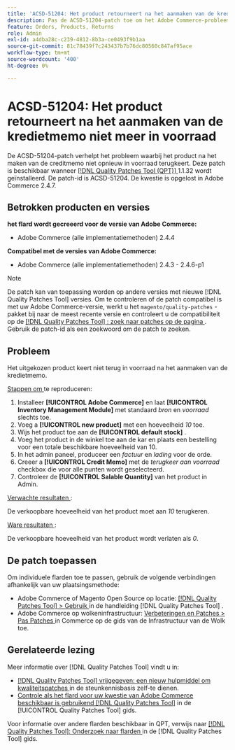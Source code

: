 ```yaml
---
title: 'ACSD-51204: Het product retourneert na het aanmaken van de kredietmemo niet meer in voorraad'
description: Pas de ACSD-51204-patch toe om het Adobe Commerce-probleem op te lossen, waarbij het product na het maken van de creditmemo niet opnieuw in voorraad wordt genomen.
feature: Orders, Products, Returns
role: Admin
exl-id: a4dba28c-c239-4812-8b3a-ce0493f9b1aa
source-git-commit: 81c78439f7c243437b7b76dc80560c847af95ace
workflow-type: tm+mt
source-wordcount: '400'
ht-degree: 0%

---
```


# ACSD-51204: Het product retourneert na het aanmaken van de kredietmemo niet meer in voorraad

De ACSD-51204-patch verhelpt het probleem waarbij het product na het maken van de creditmemo niet opnieuw in voorraad terugkeert. Deze patch is beschikbaar wanneer [[!DNL Quality Patches Tool (QPT)] ](https://experienceleague.adobe.com/en/docs/commerce-knowledge-base/kb/announcements/commerce-announcements/magento-quality-patches-released-new-tool-to-self-serve-quality-patches) 1.1.32 wordt geïnstalleerd. De patch-id is ACSD-51204. De kwestie is opgelost in Adobe Commerce 2.4.7.

## Betrokken producten en versies

**het flard wordt gecreeerd voor de versie van Adobe Commerce:**

* Adobe Commerce (alle implementatiemethoden) 2.4.4

**Compatibel met de versies van Adobe Commerce:**

* Adobe Commerce (alle implementatiemethoden) 2.4.3 - 2.4.6-p1

>[!NOTE]
>
>De patch kan van toepassing worden op andere versies met nieuwe [!DNL Quality Patches Tool] versies. Om te controleren of de patch compatibel is met uw Adobe Commerce-versie, werkt u het `magento/quality-patches` -pakket bij naar de meest recente versie en controleert u de compatibiliteit op de [[!DNL Quality Patches Tool] : zoek naar patches op de pagina ](<https://experienceleague.adobe.com/tools/commerce-quality-patches/index.html>) . Gebruik de patch-id als een zoekwoord om de patch te zoeken.

## Probleem

Het uitgekozen product keert niet terug in voorraad na het aanmaken van de kredietmemo.

<u> Stappen om </u> te reproduceren:

1. Installeer **[!UICONTROL Adobe Commerce]** en laat **[!UICONTROL Inventory Management Module]** met standaard *bron* en *voorraad* slechts toe.
1. Voeg a **[!UICONTROL new product]** met een hoeveelheid *10* toe.
1. Wijs het product toe aan de **[!UICONTROL default stock]** .
1. Voeg het product in de winkel toe aan de kar en plaats een bestelling voor een totale beschikbare hoeveelheid van 10.
1. In het admin paneel, produceer een *factuur* en *lading* voor de orde.
1. Creeer a **[!UICONTROL Credit Memo]** met de *terugkeer aan voorraad* checkbox die voor alle punten wordt geselecteerd.
1. Controleer de **[!UICONTROL Salable Quantity]** van het product in Admin.

<u> Verwachte resultaten </u>:

De verkoopbare hoeveelheid van het product moet aan *10* terugkeren.

<u> Ware resultaten </u>:

De verkoopbare hoeveelheid van het product wordt verlaten als *0*.

## De patch toepassen

Om individuele flarden toe te passen, gebruik de volgende verbindingen afhankelijk van uw plaatsingsmethode:

* Adobe Commerce of Magento Open Source op locatie: [[!DNL Quality Patches Tool]  > Gebruik ](</help/tools/quality-patches-tool/usage.md>) in de handleiding [!DNL Quality Patches Tool] .
* Adobe Commerce op wolkeninfrastructuur: [ Verbeteringen en Patches > Pas Patches ](https://experienceleague.adobe.com/docs/commerce-cloud-service/user-guide/develop/upgrade/apply-patches.html) in Commerce op de gids van de Infrastructuur van de Wolk toe.

## Gerelateerde lezing

Meer informatie over [!DNL Quality Patches Tool] vindt u in:

* [[!DNL Quality Patches Tool]  vrijgegeven: een nieuw hulpmiddel om kwaliteitspatches ](https://experienceleague.adobe.com/en/docs/commerce-knowledge-base/kb/announcements/commerce-announcements/magento-quality-patches-released-new-tool-to-self-serve-quality-patches) in de steunkennisbasis zelf-te dienen.
* [ Controle als het flard voor uw kwestie van Adobe Commerce beschikbaar is gebruikend  [!DNL Quality Patches Tool]](/help/tools/quality-patches-tool/patches-available-in-qpt/check-patch-for-magento-issue-with-magento-quality-patches.md) in de [!UICONTROL Quality Patches Tool] gids.


Voor informatie over andere flarden beschikbaar in QPT, verwijs naar [[!DNL Quality Patches Tool]: Onderzoek naar flarden ](<https://experienceleague.adobe.com/tools/commerce-quality-patches/index.html>) in de [!DNL Quality Patches Tool] gids.
